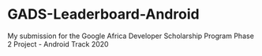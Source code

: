 # GADS-Leaderboard-Android
My submission for the Google Africa Developer Scholarship Program Phase 2 Project - Android Track 2020

